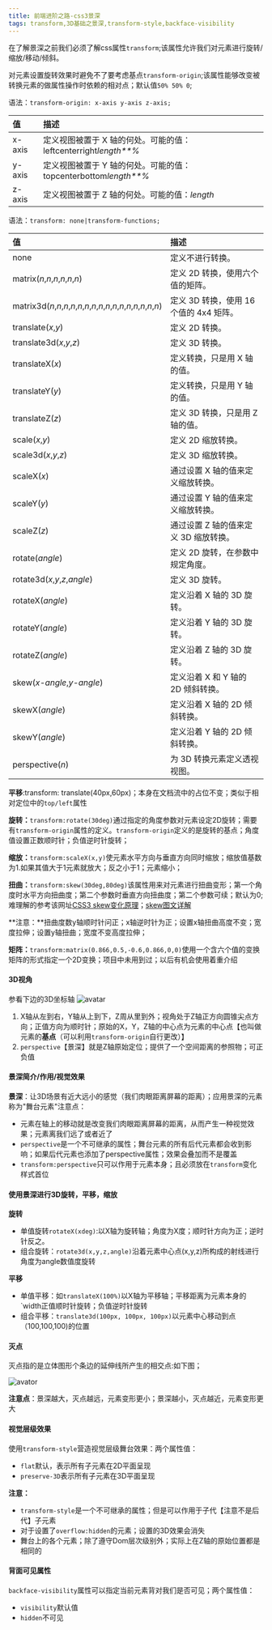 ```yaml
---
title: 前端进阶之路-css3景深
tags: transform,3D基础之景深,transform-style,backface-visibility
---
```


在了解景深之前我们必须了解css属性`transform`;该属性允许我们对元素进行旋转/缩放/移动/倾斜。

对元素设置旋转效果时避免不了要考虑基点`transform-origin`;该属性能够改变被转换元素的做属性操作时依赖的相对点；默认值`50% 50% 0`;

语法：`transform-origin: x-axis y-axis z-axis;`

| 值     | 描述                                                         |
| :----- | :----------------------------------------------------------- |
| x-axis | 定义视图被置于 X 轴的何处。可能的值：leftcenterright*length**%* |
| y-axis | 定义视图被置于 Y 轴的何处。可能的值：topcenterbottom*length**%* |
| z-axis | 定义视图被置于 Z 轴的何处。可能的值：*length*                |

语法：`transform: none|transform-functions;`

| 值                                                           | 描述                                    |
| :----------------------------------------------------------- | :-------------------------------------- |
| none                                                         | 定义不进行转换。                        |
| matrix(*n*,*n*,*n*,*n*,*n*,*n*)                              | 定义 2D 转换，使用六个值的矩阵。        |
| matrix3d(*n*,*n*,*n*,*n*,*n*,*n*,*n*,*n*,*n*,*n*,*n*,*n*,*n*,*n*,*n*,*n*) | 定义 3D 转换，使用 16 个值的 4x4 矩阵。 |
| translate(*x*,*y*)                                           | 定义 2D 转换。                          |
| translate3d(*x*,*y*,*z*)                                     | 定义 3D 转换。                          |
| translateX(*x*)                                              | 定义转换，只是用 X 轴的值。             |
| translateY(*y*)                                              | 定义转换，只是用 Y 轴的值。             |
| translateZ(*z*)                                              | 定义 3D 转换，只是用 Z 轴的值。         |
| scale(*x*,*y*)                                               | 定义 2D 缩放转换。                      |
| scale3d(*x*,*y*,*z*)                                         | 定义 3D 缩放转换。                      |
| scaleX(*x*)                                                  | 通过设置 X 轴的值来定义缩放转换。       |
| scaleY(*y*)                                                  | 通过设置 Y 轴的值来定义缩放转换。       |
| scaleZ(*z*)                                                  | 通过设置 Z 轴的值来定义 3D 缩放转换。   |
| rotate(*angle*)                                              | 定义 2D 旋转，在参数中规定角度。        |
| rotate3d(*x*,*y*,*z*,*angle*)                                | 定义 3D 旋转。                          |
| rotateX(*angle*)                                             | 定义沿着 X 轴的 3D 旋转。               |
| rotateY(*angle*)                                             | 定义沿着 Y 轴的 3D 旋转。               |
| rotateZ(*angle*)                                             | 定义沿着 Z 轴的 3D 旋转。               |
| skew(*x-angle*,*y-angle*)                                    | 定义沿着 X 和 Y 轴的 2D 倾斜转换。      |
| skewX(*angle*)                                               | 定义沿着 X 轴的 2D 倾斜转换。           |
| skewY(*angle*)                                               | 定义沿着 Y 轴的 2D 倾斜转换。           |
| perspective(*n*)                                             | 为 3D 转换元素定义透视视图。            |

**平移**:transform: translate(40px,60px)；本身在文档流中的占位不变；类似于相对定位中的`top/left`属性

**旋转：**`transform:rotate(30deg)`通过指定的角度参数对元素设定2D旋转；需要有`transform-origin`属性的定义。`transform-origin`定义的是旋转的基点；角度值设置正数顺时针；负值逆时针旋转；

**缩放：**`transform:scaleX(x,y)`使元素水平方向与垂直方向同时缩放；缩放值基数为1.如果其值大于1元素就放大；反之小于1；元素缩小；

**扭曲：**`transform:skew(30deg,80deg)`该属性用来对元素进行扭曲变形；第一个角度时水平方向扭曲度；第二个参数时垂直方向扭曲度；第二个参数可续；默认为0;难理解的参考该网址[CSS3 skew变化原理](http://blog.sina.com.cn/s/blog_610883950102wffx.html)；[skew图文详解](https://www.jb51.net/css/193472.html)

**注意：**扭曲度数y轴顺时针问正；x轴逆时针为正；设置x轴扭曲高度不变；宽度拉伸；设置y轴扭曲；宽度不变高度拉伸；

**矩阵：**`transform:matrix(0.866,0.5,-0.6,0.866,0,0)`使用一个含六个值的变换矩阵的形式指定一个2D变换；项目中未用到过；以后有机会使用着重介绍

#### 3D视角

参看下边的3D坐标轴
![avatar](https://img-blog.csdnimg.cn/20190413110136915.png?x-oss-process=image/watermark,type_ZmFuZ3poZW5naGVpdGk,shadow_10,text_aHR0cHM6Ly9ibG9nLmNzZG4ubmV0L2gxMjM0NTYxMjM0NTYx,size_16,color_FFFFFF,t_70)

1. X轴从左到右，Y轴从上到下，Z周从里到外；视角处于Z轴正方向圆锥尖点方向；正值方向为顺时针；原始的X，Y，Z轴的中心点为元素的中心点【也叫做元素的**基点**（可以利用`transform-origin`自行更改）】
2. `perspective`【景深】就是Z轴原始定位；提供了一个空间距离的参照物；可正负值

#### 景深简介/作用/视觉效果

**景深**：让3D场景有近大远小的感觉（我们肉眼距离屏幕的距离）；应用景深的元素称为"舞台元素"注意点：

* 元素在轴上的移动就是改变我们肉眼距离屏幕的距离，从而产生一种视觉效果；元素离我们远了或者近了
* `perspective`是一个不可继承的属性；舞台元素的所有后代元素都会收到影响；如果后代元素也添加了perspective属性；效果会叠加而不是覆盖
* `transform:perspective`只可以作用于元素本身；且必须放在`transform`变化样式首位

#### 使用景深进行3D旋转，平移，缩放

**旋转**

* 单值旋转`rotateX(xdeg)`:以X轴为旋转轴；角度为X度；顺时针方向为正；逆时针反之。
* 组合旋转：`rotate3d(x,y,z,angle)`沿着元素中心点(x,y,z)所构成的射线进行角度为angle数值度旋转

**平移**

* 单值平移：如`translateX(100%)`以X轴为平移轴；平移距离为元素本身的`width正值顺时针旋转；负值逆时针旋转
* 组合平移：`translate3d(100px, 100px, 100px)`以元素中心移动到点（100,100,100)的位置

#### 灭点

灭点指的是立体图形个条边的延伸线所产生的相交点:如下图；

![avator](https://img-blog.csdnimg.cn/2019041311543440.png?x-oss-process=image/watermark,type_ZmFuZ3poZW5naGVpdGk,shadow_10,text_aHR0cHM6Ly9ibG9nLmNzZG4ubmV0L2gxMjM0NTYxMjM0NTYx,size_16,color_FFFFFF,t_70)

**注意点**：景深越大，灭点越远，元素变形更小；景深越小，灭点越近，元素变形更大

#### 视觉层级效果

使用`transform-style`营造视觉层级舞台效果：两个属性值：

* `flat`默认，表示所有子元素在2D平面呈现
* `preserve-3D`表示所有子元素在3D平面呈现

**注意：**

* `transform-style`是一个不可继承的属性；但是可以作用于子代【注意不是后代】子元素
* 对于设置了`overflow:hidden`的元素；设置的3D效果会消失
* 舞台上的各个元素；除了遵守Dom层次级别外；实际上在Z轴的原始位置都是相同的

#### 背面可见属性

`backface-visibility`属性可以指定当前元素背对我们是否可见；两个属性值：

* `visibility`默认值
* `hidden`不可见

